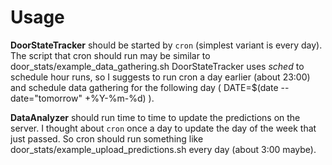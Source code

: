 # Usage

**DoorStateTracker** should be started by `cron` (simplest variant is every day).
The script that cron should run may be similar to door_stats/example_data_gathering.sh
DoorStateTracker uses *sched* to schedule hour runs,
so I suggests to run cron a day earlier (about 23:00)
and schedule data gathering for the following day ( DATE=$(date --date="tomorrow" +%Y-%m-%d) ).

**DataAnalyzer** should run time to time to update the predictions on the server.
I thought about `cron` once a day to update the day of the week that just passed.
So cron should run something like door_stats/example_upload_predictions.sh every day (about 3:00 maybe).
